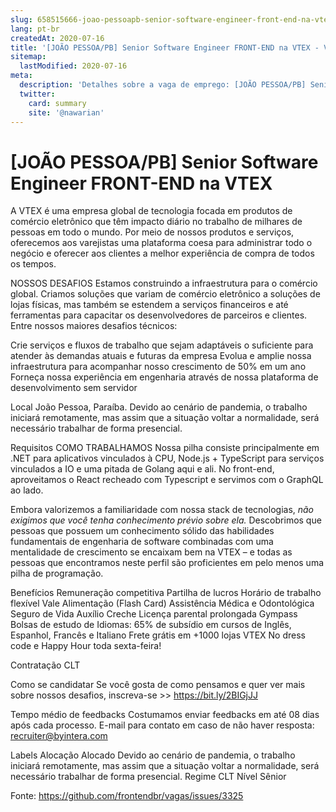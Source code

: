 ```yaml
---
slug: 658515666-joao-pessoapb-senior-software-engineer-front-end-na-vtex
lang: pt-br
createdAt: 2020-07-16
title: '[JOÃO PESSOA/PB] Senior Software Engineer FRONT-END na VTEX - Vaga de Emprego'
sitemap:
  lastModified: 2020-07-16
meta:
  description: 'Detalhes sobre a vaga de emprego: [JOÃO PESSOA/PB] Senior Software Engineer FRONT-END na VTEX'
  twitter:
    card: summary
    site: '@nawarian'
---
```


# [JOÃO PESSOA/PB] Senior Software Engineer FRONT-END na VTEX

A VTEX é uma empresa global de tecnologia focada em produtos de comércio eletrônico que têm impacto diário no trabalho de milhares de pessoas em todo o mundo. Por meio de nossos produtos e serviços, oferecemos aos varejistas uma plataforma coesa para administrar todo o negócio e oferecer aos clientes a melhor experiência de compra de todos os tempos.

NOSSOS DESAFIOS
Estamos construindo a infraestrutura para o comércio global. Criamos soluções que variam de comércio eletrônico a soluções de lojas físicas, mas também se estendem a serviços financeiros e até ferramentas para capacitar os desenvolvedores de parceiros e clientes. Entre nossos maiores desafios técnicos:

Crie serviços e fluxos de trabalho que sejam adaptáveis o suficiente para atender às demandas atuais e futuras da empresa
Evolua e amplie nossa infraestrutura para acompanhar nosso crescimento de 50% em um ano
Forneça nossa experiência em engenharia através de nossa plataforma de desenvolvimento sem servidor

Local
João Pessoa, Paraíba.
Devido ao cenário de pandemia, o trabalho iniciará remotamente, mas assim que a situação voltar a normalidade, será necessário trabalhar de forma presencial.

Requisitos
COMO TRABALHAMOS
Nossa pilha consiste principalmente em .NET para aplicativos vinculados à CPU, Node.js + TypeScript para serviços vinculados a IO e uma pitada de Golang aqui e ali. No front-end, aproveitamos o React recheado com Typescript e servimos com o GraphQL ao lado.

Embora valorizemos a familiaridade com nossa stack de tecnologias, *não exigimos que você tenha conhecimento prévio sobre ela.* Descobrimos que pessoas que possuem um conhecimento sólido das habilidades fundamentais de engenharia de software combinadas com uma mentalidade de crescimento se encaixam bem na VTEX – e todas as pessoas que encontramos neste perfil são proficientes em pelo menos uma pilha de programação.

Benefícios
Remuneração competitiva
Partilha de lucros
Horário de trabalho flexível
Vale Alimentação (Flash Card)
Assistência Médica e Odontológica
Seguro de Vida
Auxílio Creche
Licença parental prolongada
Gympass
Bolsas de estudo de Idiomas: 65% de subsídio em cursos de Inglês, Espanhol, Francês e Italiano
Frete grátis em +1000 lojas VTEX
No dress code e Happy Hour toda sexta-feira!

Contratação
CLT

Como se candidatar
Se você gosta de como pensamos e quer ver mais sobre nossos desafios, inscreva-se >> https://bit.ly/2BIGjJJ

Tempo médio de feedbacks
Costumamos enviar feedbacks em até 08 dias após cada processo.
E-mail para contato em caso de não haver resposta: recruiter@byintera.com

Labels
Alocação
Alocado
Devido ao cenário de pandemia, o trabalho iniciará remotamente, mas assim que a situação voltar a normalidade, será necessário trabalhar de forma presencial.
Regime
CLT
Nível
Sênior




Fonte: https://github.com/frontendbr/vagas/issues/3325